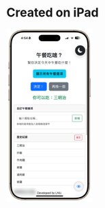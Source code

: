 # Created on iPad
<div style="display: flex; gap: 10px;">
  <img src="https://raw.githubusercontent.com/ian20040409/Lunch-webview-swift/refs/heads/main/IMG_0069_new.png" width="40%">

</div>
